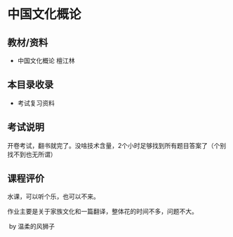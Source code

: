 # 中国文化概论

## 教材/资料

- 中国文化概论 檀江林



## 本目录收录

- 考试复习资料




## 考试说明

开卷考试，翻书就完了。没啥技术含量，2个小时足够找到所有题目答案了（个别找不到也无所谓）



## 课程评价

水课，可以听个乐，也可以不来。

作业主要是关于家族文化和一篇翻译，整体花的时间不多，问题不大。

​																																											by 温柔的风狮子

